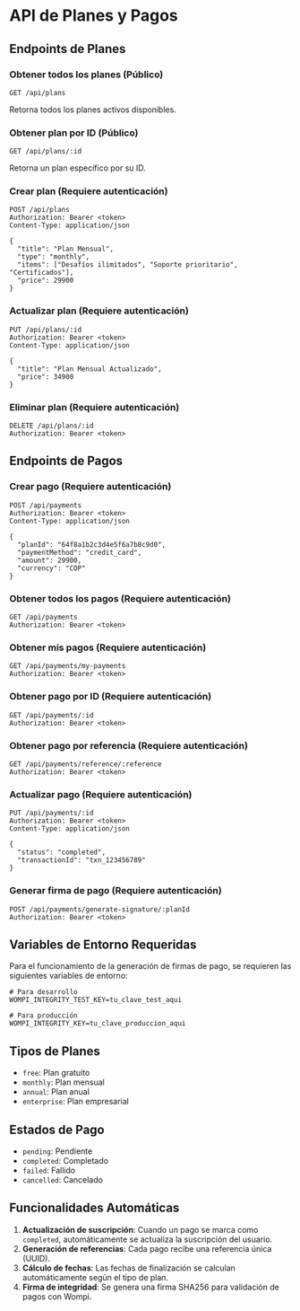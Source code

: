 # API de Planes y Pagos

## Endpoints de Planes

### Obtener todos los planes (Público)
```
GET /api/plans
```
Retorna todos los planes activos disponibles.

### Obtener plan por ID (Público)
```
GET /api/plans/:id
```
Retorna un plan específico por su ID.

### Crear plan (Requiere autenticación)
```
POST /api/plans
Authorization: Bearer <token>
Content-Type: application/json

{
  "title": "Plan Mensual",
  "type": "monthly",
  "items": ["Desafíos ilimitados", "Soporte prioritario", "Certificados"],
  "price": 29900
}
```

### Actualizar plan (Requiere autenticación)
```
PUT /api/plans/:id
Authorization: Bearer <token>
Content-Type: application/json

{
  "title": "Plan Mensual Actualizado",
  "price": 34900
}
```

### Eliminar plan (Requiere autenticación)
```
DELETE /api/plans/:id
Authorization: Bearer <token>
```

## Endpoints de Pagos

### Crear pago (Requiere autenticación)
```
POST /api/payments
Authorization: Bearer <token>
Content-Type: application/json

{
  "planId": "64f8a1b2c3d4e5f6a7b8c9d0",
  "paymentMethod": "credit_card",
  "amount": 29900,
  "currency": "COP"
}
```

### Obtener todos los pagos (Requiere autenticación)
```
GET /api/payments
Authorization: Bearer <token>
```

### Obtener mis pagos (Requiere autenticación)
```
GET /api/payments/my-payments
Authorization: Bearer <token>
```

### Obtener pago por ID (Requiere autenticación)
```
GET /api/payments/:id
Authorization: Bearer <token>
```

### Obtener pago por referencia (Requiere autenticación)
```
GET /api/payments/reference/:reference
Authorization: Bearer <token>
```

### Actualizar pago (Requiere autenticación)
```
PUT /api/payments/:id
Authorization: Bearer <token>
Content-Type: application/json

{
  "status": "completed",
  "transactionId": "txn_123456789"
}
```

### Generar firma de pago (Requiere autenticación)
```
POST /api/payments/generate-signature/:planId
Authorization: Bearer <token>
```

## Variables de Entorno Requeridas

Para el funcionamiento de la generación de firmas de pago, se requieren las siguientes variables de entorno:

```env
# Para desarrollo
WOMPI_INTEGRITY_TEST_KEY=tu_clave_test_aqui

# Para producción
WOMPI_INTEGRITY_KEY=tu_clave_produccion_aqui
```

## Tipos de Planes

- `free`: Plan gratuito
- `monthly`: Plan mensual
- `annual`: Plan anual
- `enterprise`: Plan empresarial

## Estados de Pago

- `pending`: Pendiente
- `completed`: Completado
- `failed`: Fallido
- `cancelled`: Cancelado

## Funcionalidades Automáticas

1. **Actualización de suscripción**: Cuando un pago se marca como `completed`, automáticamente se actualiza la suscripción del usuario.
2. **Generación de referencias**: Cada pago recibe una referencia única (UUID).
3. **Cálculo de fechas**: Las fechas de finalización se calculan automáticamente según el tipo de plan.
4. **Firma de integridad**: Se genera una firma SHA256 para validación de pagos con Wompi.
